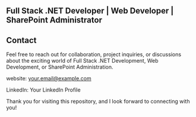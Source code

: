 
## Full Stack .NET Developer | Web Developer | SharePoint Administrator

## Contact
Feel free to reach out for collaboration, 
project inquiries, or discussions about the exciting world of Full Stack .NET Development, Web Development, or SharePoint Administration.

website: [your.email@example.com](https://brave-wilson-cv.web.app/)

LinkedIn: Your LinkedIn Profile

Thank you for visiting this repository, and I look forward to connecting with you!
